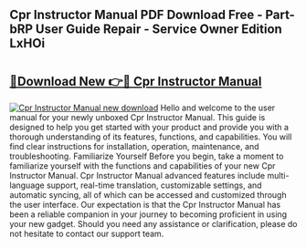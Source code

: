 ## Cpr Instructor Manual PDF Download Free - Part-bRP User Guide Repair - Service Owner Edition LxHOi

# <h2><a href="http://bc16383.oget.top/?id=Cpr+Instructor+Manual">🔗Download New 👉🔴 Cpr Instructor Manual</a></h2>

[![Cpr Instructor Manual new download](https://i.imgur.com/5g1atiW.png)](http://bc16383.oget.top/?id=Cpr+Instructor+Manual)
Hello and welcome to the user manual for your newly unboxed Cpr Instructor Manual. This guide is designed to help you get started with your product and provide you with a thorough understanding of its features, functions, and capabilities. You will find clear instructions for installation, operation, maintenance, and troubleshooting. Familiarize Yourself Before you begin, take a moment to familiarize yourself with the functions and capabilities of your new Cpr Instructor Manual. Cpr Instructor Manual advanced features include multi-language support, real-time translation, customizable settings, and automatic syncing, all of which can be accessed and customized through the user interface. Our expectation is that the Cpr Instructor Manual has been a reliable companion in your journey to becoming proficient in using your new gadget. Should you need any assistance or clarification, please do not hesitate to contact our support team.
